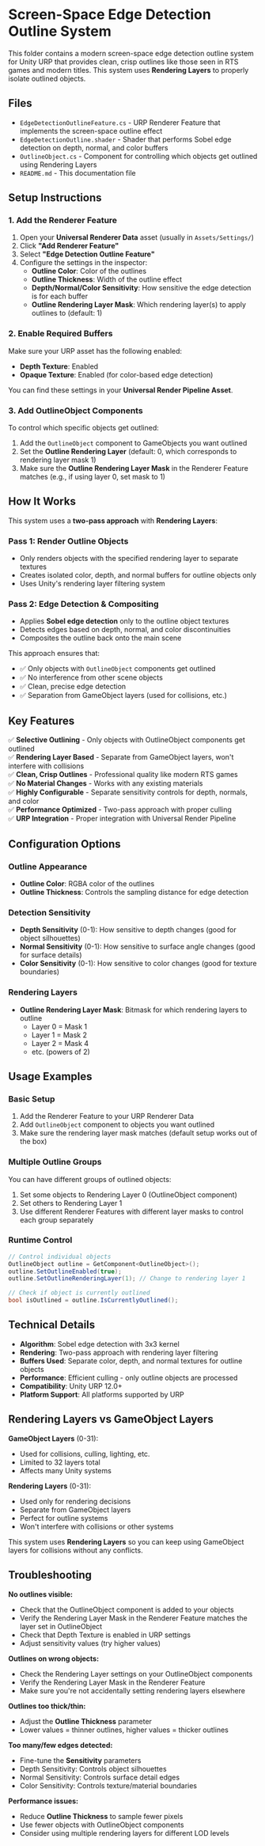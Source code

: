# Screen-Space Edge Detection Outline System

This folder contains a modern screen-space edge detection outline system for Unity URP that provides clean, crisp outlines like those seen in RTS games and modern titles. This system uses **Rendering Layers** to properly isolate outlined objects.

## Files

- `EdgeDetectionOutlineFeature.cs` - URP Renderer Feature that implements the screen-space outline effect
- `EdgeDetectionOutline.shader` - Shader that performs Sobel edge detection on depth, normal, and color buffers
- `OutlineObject.cs` - Component for controlling which objects get outlined using Rendering Layers
- `README.md` - This documentation file

## Setup Instructions

### 1. Add the Renderer Feature

1. Open your **Universal Renderer Data** asset (usually in `Assets/Settings/`)
2. Click **"Add Renderer Feature"**
3. Select **"Edge Detection Outline Feature"**
4. Configure the settings in the inspector:
   - **Outline Color**: Color of the outlines
   - **Outline Thickness**: Width of the outline effect
   - **Depth/Normal/Color Sensitivity**: How sensitive the edge detection is for each buffer
   - **Outline Rendering Layer Mask**: Which rendering layer(s) to apply outlines to (default: 1)

### 2. Enable Required Buffers

Make sure your URP asset has the following enabled:
- **Depth Texture**: Enabled
- **Opaque Texture**: Enabled (for color-based edge detection)

You can find these settings in your **Universal Render Pipeline Asset**.

### 3. Add OutlineObject Components

To control which specific objects get outlined:

1. Add the `OutlineObject` component to GameObjects you want outlined
2. Set the **Outline Rendering Layer** (default: 0, which corresponds to rendering layer mask 1)
3. Make sure the **Outline Rendering Layer Mask** in the Renderer Feature matches (e.g., if using layer 0, set mask to 1)

## How It Works

This system uses a **two-pass approach** with **Rendering Layers**:

### **Pass 1: Render Outline Objects**
- Only renders objects with the specified rendering layer to separate textures
- Creates isolated color, depth, and normal buffers for outline objects only
- Uses Unity's rendering layer filtering system

### **Pass 2: Edge Detection & Compositing**
- Applies **Sobel edge detection** only to the outline object textures
- Detects edges based on depth, normal, and color discontinuities
- Composites the outline back onto the main scene

This approach ensures that:
- ✅ Only objects with `OutlineObject` components get outlined
- ✅ No interference from other scene objects
- ✅ Clean, precise edge detection
- ✅ Separation from GameObject layers (used for collisions, etc.)

## Key Features

✅ **Selective Outlining** - Only objects with OutlineObject components get outlined  
✅ **Rendering Layer Based** - Separate from GameObject layers, won't interfere with collisions  
✅ **Clean, Crisp Outlines** - Professional quality like modern RTS games  
✅ **No Material Changes** - Works with any existing materials  
✅ **Highly Configurable** - Separate sensitivity controls for depth, normals, and color  
✅ **Performance Optimized** - Two-pass approach with proper culling  
✅ **URP Integration** - Proper integration with Universal Render Pipeline  

## Configuration Options

### Outline Appearance
- **Outline Color**: RGBA color of the outlines
- **Outline Thickness**: Controls the sampling distance for edge detection

### Detection Sensitivity
- **Depth Sensitivity** (0-1): How sensitive to depth changes (good for object silhouettes)
- **Normal Sensitivity** (0-1): How sensitive to surface angle changes (good for surface details)
- **Color Sensitivity** (0-1): How sensitive to color changes (good for texture boundaries)

### Rendering Layers
- **Outline Rendering Layer Mask**: Bitmask for which rendering layers to outline
  - Layer 0 = Mask 1
  - Layer 1 = Mask 2  
  - Layer 2 = Mask 4
  - etc. (powers of 2)

## Usage Examples

### Basic Setup
1. Add the Renderer Feature to your URP Renderer Data
2. Add `OutlineObject` component to objects you want outlined
3. Make sure the rendering layer mask matches (default setup works out of the box)

### Multiple Outline Groups
You can have different groups of outlined objects:
1. Set some objects to Rendering Layer 0 (OutlineObject component)
2. Set others to Rendering Layer 1
3. Use different Renderer Features with different layer masks to control each group separately

### Runtime Control
```csharp
// Control individual objects
OutlineObject outline = GetComponent<OutlineObject>();
outline.SetOutlineEnabled(true);
outline.SetOutlineRenderingLayer(1); // Change to rendering layer 1

// Check if object is currently outlined
bool isOutlined = outline.IsCurrentlyOutlined();
```

## Technical Details

- **Algorithm**: Sobel edge detection with 3x3 kernel
- **Rendering**: Two-pass approach with rendering layer filtering
- **Buffers Used**: Separate color, depth, and normal textures for outline objects
- **Performance**: Efficient culling - only outline objects are processed
- **Compatibility**: Unity URP 12.0+
- **Platform Support**: All platforms supported by URP

## Rendering Layers vs GameObject Layers

**GameObject Layers** (0-31):
- Used for collisions, culling, lighting, etc.
- Limited to 32 layers total
- Affects many Unity systems

**Rendering Layers** (0-31):
- Used only for rendering decisions
- Separate from GameObject layers
- Perfect for outline systems
- Won't interfere with collisions or other systems

This system uses **Rendering Layers** so you can keep using GameObject layers for collisions without any conflicts.

## Troubleshooting

**No outlines visible:**
- Check that the OutlineObject component is added to your objects
- Verify the Rendering Layer Mask in the Renderer Feature matches the layer set in OutlineObject
- Check that Depth Texture is enabled in URP settings
- Adjust sensitivity values (try higher values)

**Outlines on wrong objects:**
- Check the Rendering Layer settings on your OutlineObject components
- Verify the Rendering Layer Mask in the Renderer Feature
- Make sure you're not accidentally setting rendering layers elsewhere

**Outlines too thick/thin:**
- Adjust the **Outline Thickness** parameter
- Lower values = thinner outlines, higher values = thicker outlines

**Too many/few edges detected:**
- Fine-tune the **Sensitivity** parameters
- Depth Sensitivity: Controls object silhouettes
- Normal Sensitivity: Controls surface detail edges  
- Color Sensitivity: Controls texture/material boundaries

**Performance issues:**
- Reduce **Outline Thickness** to sample fewer pixels
- Use fewer objects with OutlineObject components
- Consider using multiple rendering layers for different LOD levels 